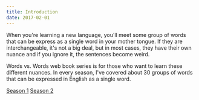 ```yaml
---
title: Introduction
date: 2017-02-01
---
```


When you're learning a new language, you'll meet some group of words that can be express as a single word in your mother tongue. If they are interchangeable, it's not a big deal, but in most cases, they have their own nuance and if you ignore it, the sentences become weird. 

Words vs. Words web book series is for those who want to learn these different nuances. In every season, I've covered about 30 groups of words that can be expressed in English as a single word. 

[Season 1](/words-vs-words/season-1/개봉-출간-출시-발매-korean-words-vs-words)
[Season 2](/words-vs-words/season-2/굽다-튀기다-볶다-지지다-부치다-korean-words-vs-words-s2-1)